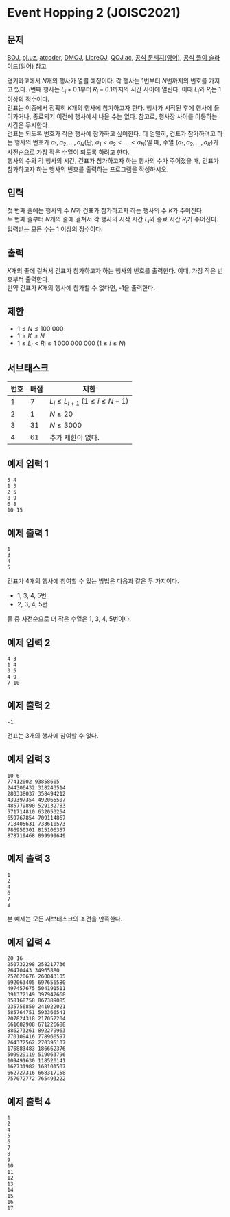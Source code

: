 # Event Hopping 2 (JOISC2021)
## 문제
[BOJ](https://www.acmicpc.net/problem/21793), [oj.uz](https://oj.uz/problem/view/JOI21_event2), [atcoder](https://atcoder.jp/contests/joisc2021/tasks/joisc2021_k), [DMOJ](https://dmoj.ca/problem/joi21scd4p1), [LibreOJ](https://loj.ac/p/3496), [QOJ.ac](https://qoj.ac/problems?tag=JOISC%202021%20Day%204), [공식 문제지(영어)](https://www.ioi-jp.org/camp/2021/2021-sp-tasks/day4/event2-en.pdf), [공식 풀이 슬라이드(일어)](https://www.ioi-jp.org/camp/2021/2021-sp-tasks/day4/event2-review.pdf) 참고

경기과고에서 $N$개의 행사가 열릴 예정이다. 각 행사는 1번부터 $N$번까지의 번호를 가지고 있다. $i$번째 행사는 $L_i + 0.1$부터 $R_i - 0.1$까지의 시간 사이에 열린다. 이때 $L_i$와 $R_i$는 1 이상의 정수이다.\
건표는 이중에서 정확히 $K$개의 행사에 참가하고자 한다. 행사가 시작된 후에 행사에 들어가거나, 종료되기 이전에 행사에서 나올 수는 없다. 참고로, 행사장 사이를 이동하는 시간은 무시한다.\
건표는 되도록 번호가 작은 행사에 참가하고 싶어한다. 더 엄밀히, 건표가 참가하려고 하는 행사의 번호가 $a_1, a_2, ..., a_N$(단, $a_1 < a_2 < ... < a_N$)일 때, 수열 $(a_1, a_2, ..., a_K)$가 사전순으로 가장 작은 수열이 되도록 하려고 한다.\
행사의 수와 각 행사의 시간, 건표가 참가하고자 하는 행사의 수가 주어졌을 때, 건표가 참가하고자 하는 행사의 번호를 출력하는 프로그램을 작성하시오.
## 입력
첫 번째 줄에는 행사의 수 $N$과 건표가 참가하고자 하는 행사의 수 $K$가 주어진다.\
두 번째 줄부터 $N$개의 줄에 걸쳐서 각 행사의 시작 시간 $L_i$와 종료 시간 $R_i$가 주어진다.\
입력받는 모든 수는 1 이상의 정수이다.
## 출력
$K$개의 줄에 걸쳐서 건표가 참가하고자 하는 행사의 번호를 출력한다. 이때, 가장 작은 번호부터 출력한다.\
만약 건표가 $K$개의 행사에 참가할 수 없다면, -1을 출력한다.
## 제한
- $1 \leq N \leq 100$ $000$
- $1 \leq K \leq N$
- $1 \leq L_i < R_i \leq 1$ $000$ $000$ $000$ ($1 \leq i \leq N$)
## 서브태스크
번호 | 배점 | 제한
--- | --- | ---
1 | 7 | $L_i \leq L_{i+1}$ ($1 \leq i \leq N-1$)
2 | 1 | $N \leq 20$
3 | 31 | $N \leq 3000$
4 | 61 | 추가 제한이 없다.
## 예제 입력 1
```
5 4
1 3
2 5
8 9
6 8
10 15
```
## 예제 출력 1
```
1
3
4
5
```
건표가 4개의 행사에 참여할 수 있는 방법은 다음과 같은 두 가지이다.
- 1, 3, 4, 5번
- 2, 3, 4, 5번

둘 중 사전순으로 더 작은 수열은 1, 3, 4, 5번이다.
## 예제 입력 2
```
4 3
1 4
3 5
4 9
7 10
```
## 예제 출력 2
```
-1
```
건표는 3개의 행사에 참여할 수 없다.
## 예제 입력 3
```
10 6
77412002 93858605
244306432 318243514
280338037 358494212
439397354 492065507
485779890 529132783
571714810 632053254
659767854 709114867
718405631 733610573
786950301 815106357
878719468 899999649
```
## 예제 출력 3
```
1
2
4
6
7
8
```
본 예제는 모든 서브태스크의 조건을 만족한다.
## 예제 입력 4
```
20 16
250732298 258217736
26470443 34965880
252620676 260043105
692063405 697656580
497457675 504191511
391372149 397942668
858168758 867389085
235756850 241022021
585764751 593366541
207824318 217052204
661682908 671226688
886273261 892279963
770109416 778960597
264372562 270395107
176883483 186662376
509929119 519063796
109491630 118520141
162731982 168101507
662727316 668317158
757072772 765493222
```
## 예제 출력 4
```
1
2
4
5
6
7
8
9
10
11
12
13
14
15
16
17
```